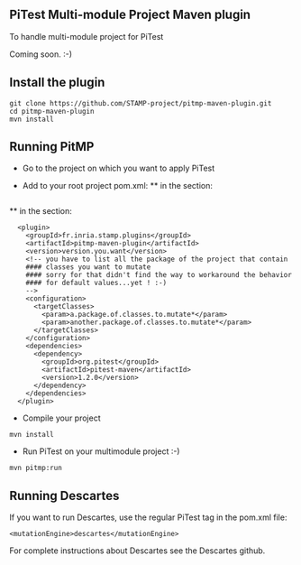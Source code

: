PiTest Multi-module Project Maven plugin
-----------------------------------------
To handle multi-module project for PiTest

Coming soon. :-)


Install the plugin
------------------
```
git clone https://github.com/STAMP-project/pitmp-maven-plugin.git
cd pitmp-maven-plugin
mvn install
```

Running PitMP
-------------
* Go to the project on which you want to apply PiTest

* Add to your root project pom.xml:
** in the <dependencies> section:
```
```
** in the <plugins> section:
```
  <plugin>
    <groupId>fr.inria.stamp.plugins</groupId>
    <artifactId>pitmp-maven-plugin</artifactId>
    <version>version.you.want</version>
    <!-- you have to list all the package of the project that contain
    #### classes you want to mutate
    #### sorry for that didn't find the way to workaround the behavior
    #### for default values...yet ! :-)
    -->
    <configuration>
      <targetClasses>
        <param>a.package.of.classes.to.mutate*</param>
        <param>another.package.of.classes.to.mutate*</param>
      </targetClasses>
    </configuration>
    <dependencies>
      <dependency>
        <groupId>org.pitest</groupId>
        <artifactId>pitest-maven</artifactId>
        <version>1.2.0</version>
      </dependency>
    </dependencies>
  </plugin>
```
* Compile your project
```
mvn install
```
* Run PiTest on your multimodule project :-)
```
mvn pitmp:run
```

Running Descartes
-----------------
If you want to run Descartes, use the regular PiTest tag in the pom.xml file:
```
<mutationEngine>descartes</mutationEngine>
```

For complete instructions about Descartes see the Descartes github.
